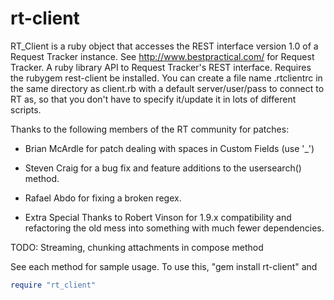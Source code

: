 # rt-client
RT_Client is a ruby object that accesses the REST interface version 1.0 of a Request Tracker instance. See http://www.bestpractical.com/ for Request Tracker.
A ruby library API to Request Tracker's REST interface. Requires the
rubygem rest-client be installed.  You can
create a file name .rtclientrc in the same directory as client.rb with a
default server/user/pass to connect to RT as, so that you don't have to
specify it/update it in lots of different scripts.

Thanks to the following members of the RT community for patches:
* Brian McArdle for patch dealing with spaces in Custom Fields (use '_')
* Steven Craig for a bug fix and feature additions to the usersearch() method.
* Rafael Abdo for fixing a broken regex.

* Extra Special Thanks to Robert Vinson for 1.9.x compatibility and refactoring the old mess into something with much fewer
dependencies.

TODO: Streaming, chunking attachments in compose method

See each method for sample usage.  To use this, "gem install rt-client" and
```ruby
require "rt_client"
